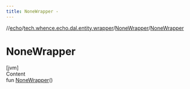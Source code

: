 ```yaml
---
title: NoneWrapper -
---
```

//[echo](../../index.md)/[tech.whence.echo.dal.entity.wrapper](../index.md)/[NoneWrapper](index.md)/[NoneWrapper](-none-wrapper.md)



# NoneWrapper  
[jvm]  
Content  
fun [NoneWrapper](-none-wrapper.md)()  



